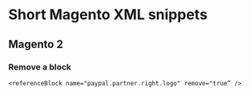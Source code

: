 # Short Magento XML snippets

## Magento 2

### Remove a block

    <referenceBlock name="paypal.partner.right.logo" remove="true” />
